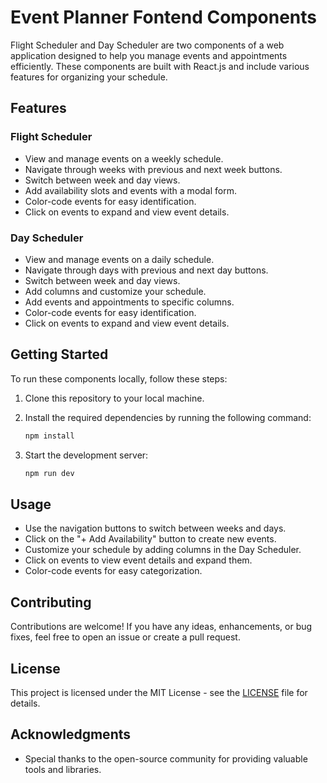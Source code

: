 # Event Planner Fontend Components

Flight Scheduler and Day Scheduler are two components of a web application designed to help you manage events and appointments efficiently. These components are built with React.js and include various features for organizing your schedule.

## Features

### Flight Scheduler

- View and manage events on a weekly schedule.
- Navigate through weeks with previous and next week buttons.
- Switch between week and day views.
- Add availability slots and events with a modal form.
- Color-code events for easy identification.
- Click on events to expand and view event details.

### Day Scheduler

- View and manage events on a daily schedule.
- Navigate through days with previous and next day buttons.
- Switch between week and day views.
- Add columns and customize your schedule.
- Add events and appointments to specific columns.
- Color-code events for easy identification.
- Click on events to expand and view event details.

## Getting Started

To run these components locally, follow these steps:

1. Clone this repository to your local machine.
2. Install the required dependencies by running the following command:

   ```bash
   npm install

3. Start the development server:

   ```bash
   npm run dev
Usage
-----

-   Use the navigation buttons to switch between weeks and days.
-   Click on the "+ Add Availability" button to create new events.
-   Customize your schedule by adding columns in the Day Scheduler.
-   Click on events to view event details and expand them.
-   Color-code events for easy categorization.

Contributing
------------

Contributions are welcome! If you have any ideas, enhancements, or bug fixes, feel free to open an issue or create a pull request.

License
-------

This project is licensed under the MIT License - see the [LICENSE](https://chat.openai.com/LICENSE) file for details.

Acknowledgments
---------------

-   Special thanks to the open-source community for providing valuable tools and libraries.